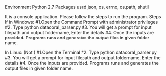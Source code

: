 Environment Python 2.7
Packages used json, os, errno, os.path, shutil

It is a console application. Please follow the steps to run the program.
Steps
If in Windows:
#1.Open the Command Prompt with administrator  privileges
#2. Type python datacoral_parser.py
#3. You will get a prompt for input filepath and output foldername, Enter the details
#4. Once the inputs are provided. Programs runs and generates the output files in given folder name.

In Linux: (Not )
#1.Open the Terminal
#2. Type python datacoral_parser.py
#3. You will get a prompt for input filepath and output foldername, Enter the details
#4. Once the inputs are provided. Programs runs and generates the output files in given folder name.
